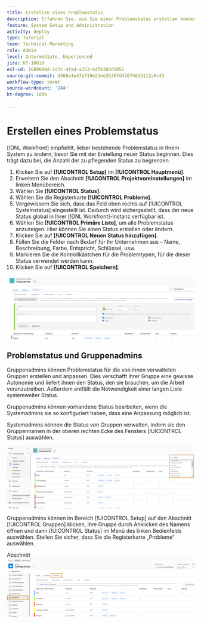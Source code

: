 ```yaml
---
title: Erstellen eines Problemstatus
description: Erfahren Sie, wie Sie einen Problemstatus erstellen können, der den Anforderungen der Workflows Ihres Unternehmens gerecht wird.
feature: System Setup and Administration
activity: deploy
type: Tutorial
team: Technical Marketing
role: Admin
level: Intermediate, Experienced
jira: KT-10019
exl-id: 1689080d-1d3c-4fad-a353-64fb3b0d5851
source-git-commit: 4568e4e47b719e2dee35357d42674613112a9c43
workflow-type: tm+mt
source-wordcount: '284'
ht-degree: 100%

---
```


# Erstellen eines Problemstatus

[!DNL Workfront] empfiehlt, lieber bestehende Problemstatus in Ihrem System zu ändern, bevor Sie mit der Erstellung neuer Status beginnen. Dies trägt dazu bei, die Anzahl der zu pflegenden Status zu begrenzen.

1. Klicken Sie auf **[!UICONTROL Setup]** im **[!UICONTROL Hauptmenü]**.
1. Erweitern Sie den Abschnitt **[!UICONTROL Projektvoreinstellungen]** im linken Menübereich.
1. Wählen Sie **[!UICONTROL Status]**.
1. Wählen Sie die Registerkarte **[!UICONTROL Probleme]**.
1. Vergewissern Sie sich, dass das Feld oben rechts auf [!UICONTROL Systemstatus] eingestellt ist. Dadurch wird sichergestellt, dass der neue Status global in Ihrer [!DNL Workfront]-Instanz verfügbar ist.
1. Wählen Sie **[!UICONTROL Primäre Liste]**, um alle Problemstatus anzuzeigen. Hier können Sie einen Status erstellen oder ändern.
1. Klicken Sie auf **[!UICONTROL Neuen Status hinzufügen]**.
1. Füllen Sie die Felder nach Bedarf für Ihr Unternehmen aus – Name, Beschreibung, Farbe, Entspricht, Schlüssel, usw.
1. Markieren Sie die Kontrollkästchen für die Problemtypen, für die dieser Status verwendet werden kann.
1. Klicken Sie auf **[!UICONTROL Speichern]**.

![Neues Statusfenster auf der Seite [!UICONTROL Status]](assets/admin-fund-create-issue-status.png)

## Problemstatus und Gruppenadmins

Gruppenadmins können Problemstatus für die von ihnen verwalteten Gruppen erstellen und anpassen. Dies verschafft ihrer Gruppe eine gewisse Autonomie und liefert ihnen den Status, den sie brauchen, um die Arbeit voranzutreiben. Außerdem entfällt die Notwendigkeit einer langen Liste systemweiter Status.

Gruppenadmins können vorhandene Status bearbeiten, wenn die Systemadmins sie so konfiguriert haben, dass eine Anpassung möglich ist.

Systemadmins können die Status von Gruppen verwalten, indem sie den Gruppennamen in der oberen rechten Ecke des Fensters [!UICONTROL Status] auswählen.

![Menü „Gruppenliste“ auf der Seite [!UICONTROL Status]](assets/admin-fund-change-group-master-list.png)

Gruppenadmins können im Bereich [!UICONTROL Setup] auf den Abschnitt [!UICONTROL Gruppen] klicken, ihre Gruppe durch Anklicken des Namens öffnen und dann [!UICONTROL Status] im Menü des linken Bedienfelds auswählen. Stellen Sie sicher, dass Sie die Registerkarte „Probleme“ auswählen.

Abschnitt ![[!UICONTROL Status] der Seite [!UICONTROL Gruppe]](assets/admin-fund-group-issue-statuses.png)

<!--
For detailed information on how managing statuses can be done by group administrators, see these articles:
Create and customize group statuses
Group administrators
-->

<!--
learn more URLs
Issue statuses
Create and customize system-wide statuses
-->
